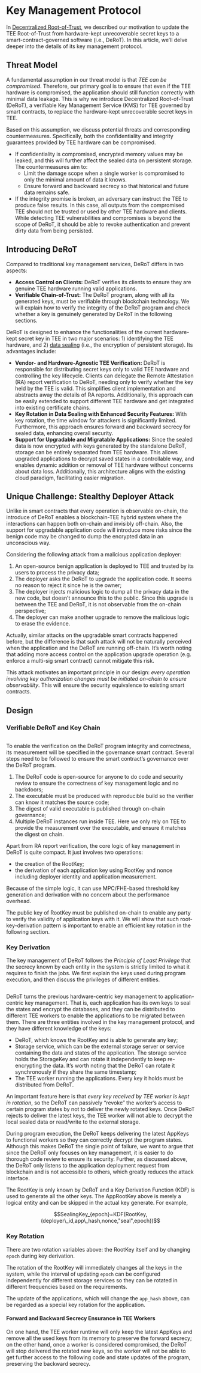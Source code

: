 # Key Management Protocol

In [Decentralized Root-of-Trust](decentralized-root-of-trust.md), we described our motivation to update the TEE Root-of-Trust from hardware-kept unrecoverable secret keys to a smart-contract-governed software (i.e., DeRoT). In this article, we’ll delve deeper into the details of its key management protocol.

## Threat Model <a href="#p-8432-threat-model-1" id="p-8432-threat-model-1"></a>

A fundamental assumption in our threat model is that _TEE can be compromised_. Therefore, our primary goal is to ensure that even if the TEE hardware is compromised, the application should still function correctly with minimal data leakage. This is why we introduce Decentralized Root-of-Trust (DeRoT), a verifiable Key Management Service (KMS) for TEE governed by smart contracts, to replace the hardware-kept unrecoverable secret keys in TEE.

Based on this assumption, we discuss potential threats and corresponding countermeasures. Specifically, both the confidentiality and integrity guarantees provided by TEE hardware can be compromised.

* If confidentiality is compromised, encrypted memory values may be leaked, and this will further affect the sealed data on persistent storage. The countermeasures aim to:
  * Limit the damage scope when a single worker is compromised to only the minimal amount of data it knows.
  * Ensure forward and backward secrecy so that historical and future data remains safe.
* If the integrity promise is broken, an adversary can instruct the TEE to produce false results. In this case, all outputs from the compromised TEE should not be trusted or used by other TEE hardware and clients. While detecting TEE vulnerabilities and compromises is beyond the scope of DeRoT, it should be able to revoke authentication and prevent dirty data from being persisted.

## Introducing DeRoT <a href="#p-8432-introducing-derot-2" id="p-8432-introducing-derot-2"></a>

Compared to traditional key management services, DeRoT differs in two aspects:

* **Access Control on Clients:** DeRoT verifies its clients to ensure they are genuine TEE hardware running valid applications.
* **Verifiable Chain-of-Trust:** The DeRoT program, along with all its generated keys, must be verifiable through blockchain technology. We will explain how to verify the integrity of the DeRoT program and check whether a key is genuinely generated by DeRoT in the following sections.

DeRoT is designed to enhance the functionalities of the current hardware-kept secret key in TEE in two major scenarios: 1) identifying the TEE hardware, and 2) [data sealing](https://www.intel.com/content/www/us/en/developer/articles/technical/introduction-to-intel-sgx-sealing.html) (i.e., the encryption of persistent storage). Its advantages include:

* **Vendor- and Hardware-Agnostic TEE Verification:** DeRoT is responsible for distributing secret keys only to valid TEE hardware and controlling the key lifecycle. Clients can delegate the Remote Attestation (RA) report verification to DeRoT, needing only to verify whether the key held by the TEE is valid. This simplifies client implementation and abstracts away the details of RA reports. Additionally, this approach can be easily extended to support different TEE hardware and get integrated into existing certificate chains.
* **Key Rotation in Data Sealing with Enhanced Security Features:** With key rotation, the time window for attackers is significantly limited. Furthermore, this approach ensures forward and backward secrecy for sealed data, enhancing overall security.
* **Support for Upgradable and Migratable Applications:** Since the sealed data is now encrypted with keys generated by the standalone DeRoT, storage can be entirely separated from TEE hardware. This allows upgraded applications to decrypt saved states in a controllable way, and enables dynamic addition or removal of TEE hardware without concerns about data loss. Additionally, this architecture aligns with the existing cloud paradigm, facilitating easier migration.

## Unique Challenge: Stealthy Deployer Attack <a href="#p-8432-unique-challenge-stealthy-deployer-attack-3" id="p-8432-unique-challenge-stealthy-deployer-attack-3"></a>

Unlike in smart contracts that every operation is observable on-chain, the introduce of DeRoT enables a blockchain-TEE hybrid system where the interactions can happen both on-chain and invisibly off-chain. Also, the support for upgradable application code will introduce more risks since the benign code may be changed to dump the encrypted data in an unconscious way.

Considering the following attack from a malicious application deployer:

1. An open-source benign application is deployed to TEE and trusted by its users to process the privacy data;
2. The deployer asks the DeRoT to upgrade the application code. It seems no reason to reject it since he is the owner;
3. The deployer injects malicious logic to dump all the privacy data in the new code, but doesn’t announce this to the public. Since this upgrade is between the TEE and DeRoT, it is not observable from the on-chain perspective;
4. The deployer can make another upgrade to remove the malicious logic to erase the evidence.

Actually, similar attacks on the upgradable smart contracts happened before, but the difference is that such attack will not be naturally perceived when the application and the DeRoT are running off-chain. It’s worth noting that adding more access control on the application upgrade operation (e.g. enforce a multi-sig smart contract) cannot mitigate this risk.

This attack motivates an important principle in our design: _every operation involving key authorization changes must be initiated on-chain to ensure observability_. This will ensure the security equivalence to existing smart contracts.

## Design <a href="#p-8432-design-4" id="p-8432-design-4"></a>

### Verifiable DeRoT and Key Chain <a href="#p-8432-verifiable-derot-and-key-chain-5" id="p-8432-verifiable-derot-and-key-chain-5"></a>

<figure><img src="../../.gitbook/assets/image (7) (1).png" alt=""><figcaption></figcaption></figure>

To enable the verification on the DeRoT program integrity and correctness, its measurement will be specified in the governance smart contract. Several steps need to be followed to ensure the smart contract’s governance over the DeRoT program.

1. The DeRoT code is open-source for anyone to do code and security review to ensure the correctness of key management logic and no backdoors;
2. The executable must be produced with reproducible build so the verifier can know it matches the source code;
3. The digest of valid executable is published through on-chain governance;
4. Multiple DeRoT instances run inside TEE. Here we only rely on TEE to provide the measurement over the executable, and ensure it matches the digest on chain.

Apart from RA report verification, the core logic of key management in DeRoT is quite compact. It just involves two operations:

* the creation of the RootKey;
* the derivation of each application key using RootKey and nonce including deployer identity and application measurement.

Because of the simple logic, it can use MPC/FHE-based threshold key generation and derivation with no concern about the performance overhead.

The public key of RootKey must be published on-chain to enable any party to verify the validity of application keys with it. We will show that such root-key-derivation pattern is important to enable an efficient key rotation in the following section.

### Key Derivation <a href="#p-8432-key-derivation-6" id="p-8432-key-derivation-6"></a>

The key management of DeRoT follows the _Principle of Least Privilege_ that the secrecy known by each entity in the system is strictly limited to what it requires to finish the jobs. We first explain the keys used during program execution, and then discuss the privileges of different entities.

<figure><img src="../../.gitbook/assets/image (8) (1).png" alt=""><figcaption></figcaption></figure>

DeRoT turns the previous hardware-centric key management to application-centric key management. That is, each application has its own keys to seal the states and encrypt the databases, and they can be distributed to different TEE workers to enable the applications to be migrated between them. There are three entities involved in the key management protocol, and they have different knowledge of the keys:

* DeRoT, which knows the RootKey and is able to generate any key;
* Storage service, which can be the external storage server or service containing the data and states of the application. The storage service holds the StorageKey and can rotate it independently to keep re-encrypting the data. It’s worth noting that the DeRoT can rotate it synchronously if they share the same timestamp;
* The TEE worker running the applications. Every key it holds must be distributed from DeRoT.

An important feature here is that _every key received by TEE worker is kept in rotation_, so the DeRoT can passively “revoke” the worker’s access to certain program states by not to deliver the newly rotated keys. Once DeRoT rejects to deliver the latest keys, the TEE worker will not able to decrypt the local sealed data or read/write to the external storage.

During program execution, the DeRoT keeps delivering the latest AppKeys to functional workers so they can correctly decrypt the program states. Although this makes DeRoT the single point of failure, we want to argue that since the DeRoT only focuses on key management, it is easier to do thorough code review to ensure its security. Further, as discussed above, the DeRoT only listens to the application deployment request from blockchain and is not accessible to others, which greatly reduces the attack interface.

The RootKey is only known by DeRoT and a Key Derivation Function (KDF) is used to generate all the other keys. The AppRootKey above is merely a logical entity and can be skipped in the actual key generate. For example,

$$SealingKey_{epoch}=KDF(RootKey,(deployer\_id,app\_hash,nonce,"seal",epoch))$$

### Key Rotation <a href="#p-8432-key-rotation-7" id="p-8432-key-rotation-7"></a>

There are two rotation variables above: the RootKey itself and by changing `epoch` during key derivation.

The rotation of the RootKey will immediately changes all the keys in the system, while the interval of updating `epoch` can be configured independently for different storage services so they can be rotated in different frequencies based on the requirements.

The update of the applications, which will change the `app_hash` above, can be regarded as a special key rotation for the application.

#### Forward and Backward Secrecy Ensurance in TEE Workers <a href="#p-8432-forward-and-backward-secrecy-ensurance-in-tee-workers-8" id="p-8432-forward-and-backward-secrecy-ensurance-in-tee-workers-8"></a>

On one hand, the TEE worker runtime will only keep the latest AppKeys and remove all the used keys from its memory to preserve the forward secrecy; on the other hand, once a worker is considered compromised, the DeRoT will stop delivered the rotated new keys, so the worker will not be able to get further access to the following code and state updates of the program, preserving the backward secrecy.
